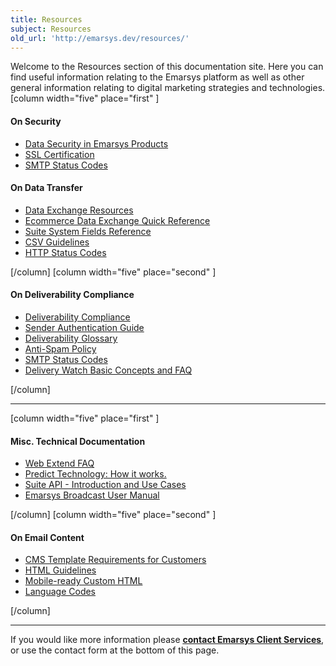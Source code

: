 ```yaml
---
title: Resources
subject: Resources
old_url: 'http://emarsys.dev/resources/'
---
```


Welcome to the Resources section of this documentation site. Here you can find useful information relating to the Emarsys platform as well as other general information relating to digital marketing strategies and technologies. [column width="five" place="first" ]

#### On Security

- [Data Security in Emarsys Products](/Resources/data-security.md "Data Security in Emarsys Products")
- [SSL Certification](/Resources/ssl-certificates.md "SSL Certification")
- [SMTP Status Codes](/Resources/smtp-status-codes.md "SMTP Status Codes")

#### On Data Transfer

- [Data Exchange Resources](/Getting%20Started/data-exchange.md "Data Exchange Resources")
- [Ecommerce Data Exchange Quick Reference](/SmartInsight/data-quick-ref.md "Data Exchange Quick Reference Guide")
- [Suite System Fields Reference](/Uncategorized/system-fields.md "Suite System Fields Reference")
- [CSV Guidelines](/Resources/csv-files.md "CSV Guidelines")
- [HTTP Status Codes](/Resources/http-status-codes.md "HTTP Status Codes")

 [/column] [column width="five" place="second" ]

#### On Deliverability Compliance

- [Deliverability Compliance](/Getting%20Started/deliverability.md "Deliverability Compliance")
- [Sender Authentication Guide](/Resources/sender-authentication-guide.md "Sender Authentication Guide")
- [Deliverability Glossary](/Resources/glossary.md "Deliverability Glossary")
- [Anti-Spam Policy](/Resources/anti-spam-policy.md "Anti-Spam Policy")
- [SMTP Status Codes](/Resources/smtp-status-codes.md "SMTP Status Codes")
- [Delivery Watch Basic Concepts and FAQ](/DeliveryWatch/delivery-watch-basic-concepts-and-faq.md "Delivery Watch Basic Concepts and FAQ")<a name="misc"></a>

 [/column]

- - - - - -

 [column width="five" place="first" ]

#### Misc. Technical Documentation

- [Web Extend FAQ](/Getting%20Started/faq.md "WE_Web Extend – FAQs")
- [Predict Technology: How it works.](/Predict/technology.md "Predict Technology")
- [Suite API - Introduction and Use Cases](/Getting%20Started/use-cases.md "API Use Cases")
- [Emarsys Broadcast User Manual](/Broadcast/broadcast-user-manual.md "Broadcast User Manual")

 [/column] [column width="five" place="second" ]

#### On Email Content

- [CMS Template Requirements for Customers](/Suite/template-requirements.md "CMS Template Requirements")
- [HTML Guidelines](/Suite/html-guidelines.md "Guidelines for HTML Email")
- [Mobile-ready Custom HTML](/WebExtend/custom-html.md "Mobile-optimized Custom HTML")
- [Language Codes](/Resources/language-codes.md "Language Codes")

 [/column]

- - - - - -

If you would like more information please <span style="text-decoration: underline;">**[contact Emarsys Client Services](http://www.emarsys.com/en/demo/)**</span>, or use the contact form at the bottom of this page.